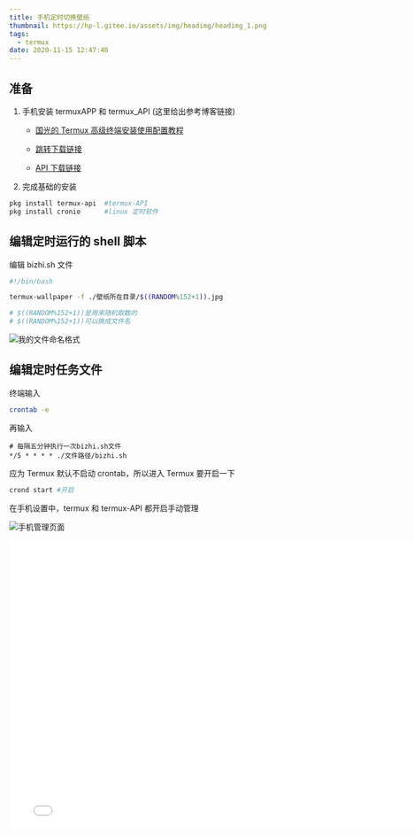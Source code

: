```yaml
---
title: 手机定时切换壁纸
thumbnail: https://hp-l.gitee.io/assets/img/headimg/headimg_1.png
tags:
  - termux
date: 2020-11-15 12:47:40
---
```



## 准备

1. 手机安装 termuxAPP 和 termux_API (这里给出参考博客链接)

   - [国光的 Termux 高级终端安装使用配置教程](https://www.sqlsec.com/2018/05/termux.html)

   - [跳转下载链接](https://www.sqlsec.com/2018/05/termux.html#toc-heading-3)

   - [API 下载链接](https://www.sqlsec.com/2018/05/termux.html#toc-heading-167)

2. 完成基础的安装

```Bash
pkg install termux-api  #termux-API
pkg install cronie      #linux 定时软件
```

## 编辑定时运行的 shell 脚本

编辑 bizhi.sh 文件

```sh
#!/bin/bash

termux-wallpaper -f ./壁纸所在目录/$((RANDOM%152+1)).jpg

# $((RANDOM%152+1))是用来随机取数的
# $((RANDOM%152+1))可以换成文件名
```

![我的文件命名格式](https://i.loli.net/2020/11/15/DxGUVOYLvrMKJc7.png)

## 编辑定时任务文件

终端输入

```Bash
crontab -e
```

再输入

```
# 每隔五分钟执行一次bizhi.sh文件
*/5 * * * * ./文件路径/bizhi.sh
```

应为 Termux 默认不启动 crontab，所以进入 Termux 要开启一下

```Bash
crond start #开启
```

在手机设置中，termux 和 termux-API 都开启手动管理

![手机管理页面](https://i.loli.net/2020/11/15/I3X1TJlPrbMBypf.jpg)

<iframe height=520 width=776   src="//player.bilibili.com/player.html?aid=458590572&bvid=BV1Y5411n7tx&cid=280885187&page=1" scrolling="no" border="0" frameborder="no" framespacing="0" allowfullscreen="true" style="max-width: 100%, text-align: center" > </iframe>



